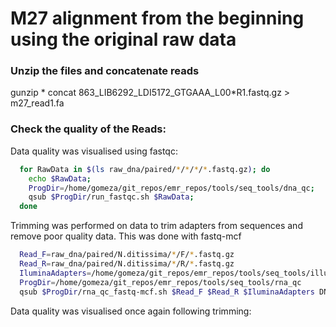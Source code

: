 
# M27 alignment from the beginning using the original raw data

### Unzip the files and concatenate reads

gunzip *
concat 863_LIB6292_LDI5172_GTGAAA_L00*R1.fastq.gz > m27_read1.fa

### Check the quality of the Reads:


Data quality was visualised using fastqc:

```bash
  for RawData in $(ls raw_dna/paired/*/*/*/*.fastq.gz); do
    echo $RawData;
    ProgDir=/home/gomeza/git_repos/emr_repos/tools/seq_tools/dna_qc;
    qsub $ProgDir/run_fastqc.sh $RawData;
  done
```

Trimming was performed on data to trim adapters from sequences and remove poor quality data.
This was done with fastq-mcf


```bash
  Read_F=raw_dna/paired/N.ditissima/*/F/*.fastq.gz
  Read_R=raw_dna/paired/N.ditissima/*/R/*.fastq.gz
  IluminaAdapters=/home/gomeza/git_repos/emr_repos/tools/seq_tools/illumina_full_adapters.fa
  ProgDir=/home/gomeza/git_repos/emr_repos/tools/seq_tools/rna_qc
  qsub $ProgDir/rna_qc_fastq-mcf.sh $Read_F $Read_R $IluminaAdapters DNA
```

Data quality was visualised once again following trimming:
